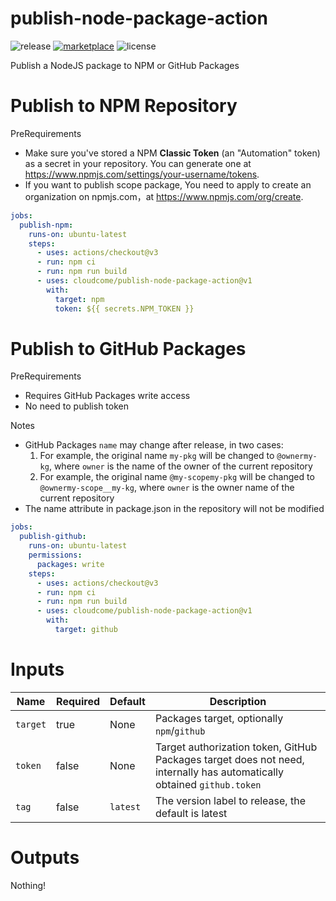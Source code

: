 # publish-node-package-action

![release](https://img.shields.io/github/v/release/cloudcome/publish-node-package-action)
[![marketplace](https://img.shields.io/badge/marketplace-publish--node--package--action-blueviolet)](https://github.com/marketplace/actions/publish-node-package-action)
![license](https://img.shields.io/github/license/cloudcome/publish-node-package-action)

Publish a NodeJS package to NPM or GitHub Packages

# Publish to NPM Repository

PreRequirements

- Make sure you've stored a NPM **Classic Token** (an "Automation" token) as a secret in your repository. You can
  generate one at <https://www.npmjs.com/settings/your-username/tokens>.
- If you want to publish scope package, You need to apply to create an organization on npmjs.com，at <https://www.npmjs.com/org/create>.

```yaml
jobs:
  publish-npm:
    runs-on: ubuntu-latest
    steps:
      - uses: actions/checkout@v3
      - run: npm ci
      - run: npm run build
      - uses: cloudcome/publish-node-package-action@v1
        with:
          target: npm
          token: ${{ secrets.NPM_TOKEN }}
```

# Publish to GitHub Packages

PreRequirements

- Requires GitHub Packages write access
- No need to publish token

Notes

- GitHub Packages `name` may change after release, in two cases:
  1. For example, the original name `my-pkg` will be changed to `@ownermy-kg`, where `owner` is the name of the
     owner of the current repository
  2. For example, the original name `@my-scopemy-pkg` will be changed to `@ownermy-scope__my-kg`, where `owner` is the owner name of the current repository
- The name attribute in package.json in the repository will not be modified

```yaml
jobs:
  publish-github:
    runs-on: ubuntu-latest
    permissions:
      packages: write
    steps:
      - uses: actions/checkout@v3
      - run: npm ci
      - run: npm run build
      - uses: cloudcome/publish-node-package-action@v1
        with:
          target: github
```

# Inputs

| Name     | Required | Default  | Description                                                                                                            |
| -------- | -------- | -------- | ---------------------------------------------------------------------------------------------------------------------- |
| `target` | true     | None     | Packages target, optionally `npm`/`github`                                                                             |
| `token`  | false    | None     | Target authorization token, GitHub Packages target does not need, internally has automatically obtained `github.token` |
| `tag`    | false    | `latest` | The version label to release, the default is latest                                                                    |

# Outputs

Nothing!
